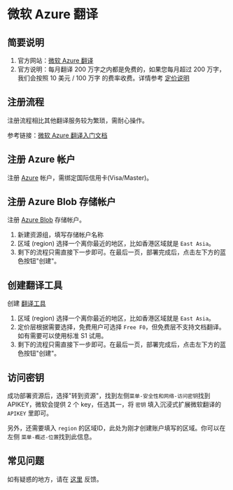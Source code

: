 # 微软 Azure 翻译

## 简要说明

1. 官方网站：[微软 Azure 翻译](https://learn.microsoft.com/zh-cn/azure/cognitive-services/translator/text-translation-overview)
2. 官方说明：每月翻译 200 万字之内都是免费的，如果您每月超过 200 万字，我们会按照 10 美元 / 100 万字 的费率收费。详情参考 [定价说明](https://azure.microsoft.com/zh-cn/pricing/details/cognitive-services/translator/)


## 注册流程

注册流程相比其他翻译服务较为繁琐，需耐心操作。  

参考链接：[微软 Azure 翻译入门文档](https://learn.microsoft.com/zh-cn/azure/cognitive-services/translator/document-translation/quickstarts/get-started-with-rest-api?pivots=programming-language-csharp)

## 注册 Azure 帐户

注册 [Azure](https://azure.microsoft.com/zh-cn/free/cognitive-services/) 帐户，需绑定国际信用卡(Visa/Master)。

## 注册 Azure Blob 存储帐户

注册 [Azure Blob](https://portal.azure.com/#create/Microsoft.StorageAccount) 存储帐户。

1. 新建资源组，填写存储帐户名称
2. 区域 (region) 选择一个离你最近的地区，比如香港区域就是 `East Asia`。
3. 剩下的流程只需直接下一步即可。在最后一页，部署完成后，点击左下方的蓝色按钮"创建"。

## 创建翻译工具

创建 [翻译工具](https://portal.azure.com/#create/Microsoft.CognitiveServicesTextTranslation)  
1. 区域 (region) 选择一个离你最近的地区，比如香港区域就是 `East Asia`。
2. 定价层根据需要选择，免费用户可选择 `Free F0`，但免费层不支持文档翻译。如有需要可以使用标准 S1 试用。
3. 剩下的流程只需直接下一步即可。在最后一页，部署完成后，点击左下方的蓝色按钮"创建"。

## 访问密钥

成功部署资源后，选择"转到资源"，找到左侧`菜单-安全性和网络-访问密钥`找到APIKEY，微软会提供 2 个 key，任选其一，将 `密钥` 填入沉浸式扩展微软翻译的 `APIKEY` 里即可。  

另外，还需要填入 `region` 的区域ID，此处为刚才创建账户填写的区域。你可以在左侧 `菜单-概述-位置`找到此信息。

## 常见问题

如有疑惑的地方，请在 [这里](https://github.com/immersive-translate/immersive-translate/issues/137) 反馈。

